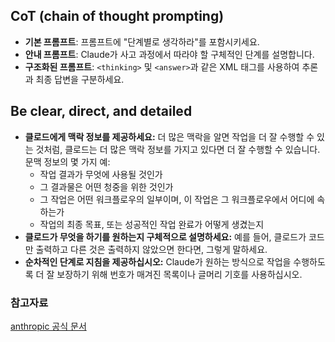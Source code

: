 ## CoT (chain of thought prompting)
- **기본 프롬프트**: 프롬프트에 "단계별로 생각하라"를 포함시키세요.
- **안내 프롬프트**: Claude가 사고 과정에서 따라야 할 구체적인 단계를 설명합니다.
- **구조화된 프롬프트**: `<thinking>` 및 `<answer>`과 같은 XML 태그를 사용하여 추론과 최종 답변을 구분하세요.

## Be clear, direct, and detailed
- **클로드에게 맥락 정보를 제공하세요:** 더 많은 맥락을 알면 작업을 더 잘 수행할 수 있는 것처럼, 클로드는 더 많은 맥락 정보를 가지고 있다면 더 잘 수행할 수 있습니다. 문맥 정보의 몇 가지 예:
    - 작업 결과가 무엇에 사용될 것인가
    - 그 결과물은 어떤 청중을 위한 것인가
    - 그 작업은 어떤 워크플로우의 일부이며, 이 작업은 그 워크플로우에서 어디에 속하는가
    - 작업의 최종 목표, 또는 성공적인 작업 완료가 어떻게 생겼는지
- **클로드가 무엇을 하기를 원하는지 구체적으로 설명하세요:** 예를 들어, 클로드가 코드만 출력하고 다른 것은 출력하지 않았으면 한다면, 그렇게 말하세요.
- **순차적인 단계로 지침을 제공하십시오:** Claude가 원하는 방식으로 작업을 수행하도록 더 잘 보장하기 위해 번호가 매겨진 목록이나 글머리 기호를 사용하십시오.

### 참고자료
[anthropic 공식 문서](https://docs.anthropic.com/en/docs/build-with-claude/prompt-engineering/be-clear-and-direct#examples)